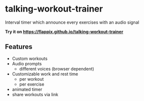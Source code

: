 # talking-workout-trainer
Interval timer which announce every exercises with an audio signal

**Try it on https://flappix.github.io/talking-workout-trainer**

## Features

- Custom workouts
- Audio prompts
  - different voices (browser dependent)
- Customizable work and rest time
  - per workout
  - per exercise
- animated timer
- share workouts via link
